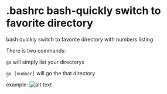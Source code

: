 # .bashrc bash-quickly switch to favorite directory
bash quickly switch to favorite directory with numbers listing

There is two commands:

```go```
will simply list your directorys

```go [number]```
will go the that directory

example:
![alt text](bash-quick-jump-favorite-directory.gif)
